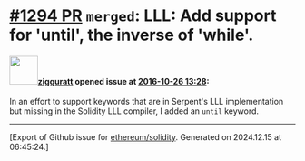 # [\#1294 PR](https://github.com/ethereum/solidity/pull/1294) `merged`: LLL: Add support for 'until', the inverse of 'while'.

#### <img src="https://avatars.githubusercontent.com/u/102482?v=4" width="50">[zigguratt](https://github.com/zigguratt) opened issue at [2016-10-26 13:28](https://github.com/ethereum/solidity/pull/1294):

In an effort to support keywords that are in Serpent's LLL implementation but missing in the Solidity LLL compiler, I added an `until` keyword.





-------------------------------------------------------------------------------



[Export of Github issue for [ethereum/solidity](https://github.com/ethereum/solidity). Generated on 2024.12.15 at 06:45:24.]
